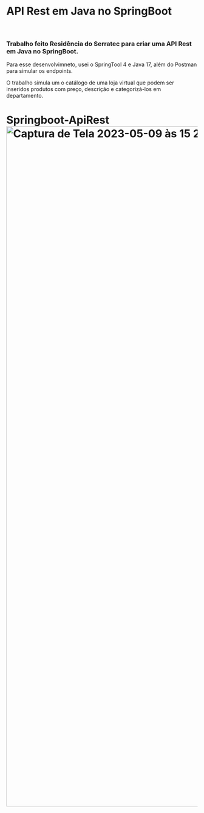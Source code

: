 <h1>API Rest em Java no SpringBoot</h1>
<br/>
<h3>Trabalho feito Residência do Serratec para criar uma API Rest em Java no SpringBoot.</h3>

<p>Para esse desenvolvimneto, usei o SpringTool 4 e Java 17, além do Postman para simular os endpoints.</p>
<p>O trabalho simula um o catálogo de uma loja virtual que podem ser inseridos produtos com preço, descrição e categorizá-los em departamento.</p> 

# Springboot-ApiRest<img width="1792" alt="Captura de Tela 2023-05-09 às 15 28 01" src="https://github.com/marceloabbadia/Springboot-ApiRest/assets/112344339/24385c9e-e18d-467f-a839-8eb9529e0305">


